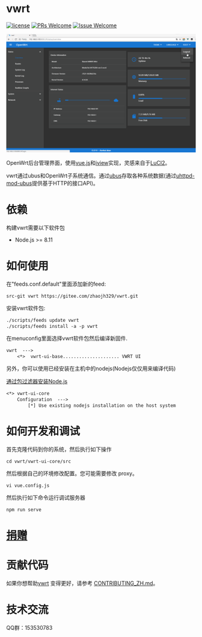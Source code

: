 # vwrt

[1]: https://img.shields.io/badge/license-MIT-brightgreen.svg?style=plastic
[2]: /LICENSE
[3]: https://img.shields.io/badge/PRs-welcome-brightgreen.svg?style=plastic
[4]: https://github.com/zhaojh329/vwrt/pulls
[5]: https://img.shields.io/badge/Issues-welcome-brightgreen.svg?style=plastic
[6]: https://github.com/zhaojh329/vwrt/issues/new

[![license][1]][2]
[![PRs Welcome][3]][4]
[![Issue Welcome][5]][6]

[vue.js]: https://github.com/vuejs/vue
[iview]: https://github.com/iview/iview
[LuCI2]: https://git.openwrt.org/?p=project/luci2/ui.git
[ubus]: https://wiki.openwrt.org/doc/techref/ubus
[uhttpd-mod-ubus]: https://wiki.openwrt.org/doc/techref/ubus#access_to_ubus_over_http

![](/screen-be6656a.gif)

OpenWrt后台管理界面，使用[vue.js]和[iview]实现，灵感来自于[LuCI2]。

vwrt通过ubus和OpenWrt子系统通信。通过[ubus]存取各种系统数据(通过[uhttpd-mod-ubus]提供基于HTTP的接口API)。

# 依赖

构建vwrt需要以下软件包

* Node.js >= 8.11

# 如何使用
在"feeds.conf.default"里面添加新的feed:
    
    src-git vwrt https://gitee.com/zhaojh329/vwrt.git

安装vwrt软件包:
    
    ./scripts/feeds update vwrt
    ./scripts/feeds install -a -p vwrt

在menuconfig里面选择vwrt软件包然后编译新固件.

    vwrt  --->
        <*>  vwrt-ui-base..................... VWRT UI

另外，你可以使用已经安装在主机中的nodejs(Nodejs仅仅用来编译代码)

[通过包过滤器安装Node.js](https://nodejs.org/en/download/package-manager/)

    <*> vwrt-ui-core
        Configuration  --->
            [*] Use existing nodejs installation on the host system

# 如何开发和调试
首先克隆代码到你的系统，然后执行如下操作

	cd vwrt/vwrt-ui-core/src

然后根据自己的环境修改配置。您可能需要修改 proxy。

	vi vue.config.js

然后执行如下命令运行调试服务器

	npm run serve

# [捐赠](https://gitee.com/zhaojh329/vwrt#project-donate-overview)

# 贡献代码
如果你想帮助[vwrt](https://github.com/zhaojh329/vwrt) 变得更好，请参考
[CONTRIBUTING_ZH.md](/CONTRIBUTING_ZH.md)。

# 技术交流
QQ群：153530783
